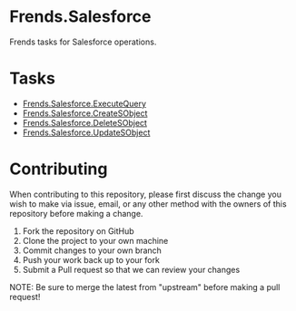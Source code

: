 # Frends.Salesforce

Frends tasks for Salesforce operations.

# Tasks

- [Frends.Salesforce.ExecuteQuery](Frends.Salesforce.ExecuteQuery/README.md)
- [Frends.Salesforce.CreateSObject](Frends.Salesforce.CreateSObject/README.md)
- [Frends.Salesforce.DeleteSObject](Frends.Salesforce.DeleteSObject/README.md)
- [Frends.Salesforce.UpdateSObject](Frends.Salesforce.UpdateSObject/README.md)

# Contributing
When contributing to this repository, please first discuss the change you wish to make via issue, email, or any other method with the owners of this repository before making a change.

1. Fork the repository on GitHub
2. Clone the project to your own machine
3. Commit changes to your own branch
4. Push your work back up to your fork
5. Submit a Pull request so that we can review your changes

NOTE: Be sure to merge the latest from "upstream" before making a pull request!
